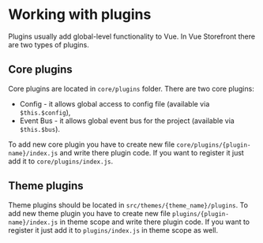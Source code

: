 # Working with plugins

Plugins usually add global-level functionality to Vue. In Vue Storefront there are two types of plugins.


## Core plugins

Core plugins are located in `core/plugins` folder. There are two core plugins:

* Config - it allows global access to config file (available via `$this.$config`),
* Event Bus - it allows global event bus for the project (available via `$this.$bus`).

To add new core plugin you have to create new file `core/plugins/{plugin-name}/index.js` and write there plugin code. If you want to register it just add it to `core/plugins/index.js`.

## Theme plugins

Theme plugins should be located in `src/themes/{theme_name}/plugins`. To add new theme plugin you have to create new file `plugins/{plugin-name}/index.js` in theme scope and write there plugin code. If you want to register it just add it to `plugins/index.js` in theme scope as well.

